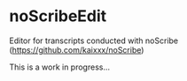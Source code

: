 # noScribeEdit
Editor for transcripts conducted with noScribe (https://github.com/kaixxx/noScribe)

This is a work in progress...
